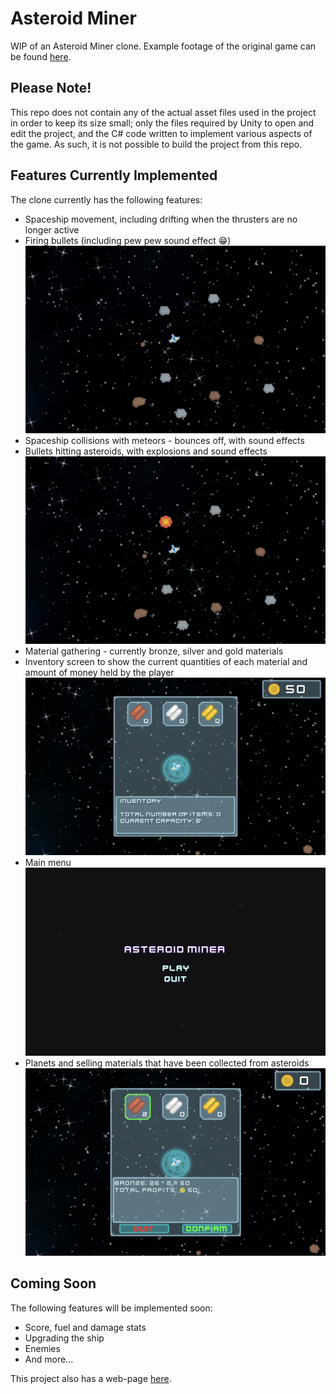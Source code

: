 # Asteroid Miner

WIP of an Asteroid Miner clone. Example footage of the original game can be found [here](https://www.youtube.com/watch?v=v1fseBg0E-g).

## Please Note!
This repo does not contain any of the actual asset files used in the project in order to keep its size small; only the files required by Unity to open and edit the project, and the C# code written to implement various aspects of the game. As such, it is not possible to build the project from this repo.

## Features Currently Implemented
The clone currently has the following features:
- Spaceship movement, including drifting when the thrusters are no longer active
- Firing bullets (including pew pew sound effect :grin:)
![Asteroid Mining](/screenshots/asteroid-mining_1.png)
- Spaceship collisions with meteors - bounces off, with sound effects
- Bullets hitting asteroids, with explosions and sound effects
![Asteroid Mining](/screenshots/asteroid-mining_2.png)
- Material gathering - currently bronze, silver and gold materials
- Inventory screen to show the current quantities of each material and amount of money held by the player
![Inventory](/screenshots/inventory.png)
- Main menu
![Start Menu](/screenshots/title-screen.png)
- Planets and selling materials that have been collected from asteroids
![Planets](screenshots/planet-shop2.png)

## Coming Soon
The following features will be implemented soon:
- Score, fuel and damage stats
- Upgrading the ship
- Enemies
- And more...

This project also has a web-page [here](https://kaitlenw.github.io/asteroid-miner.html).



